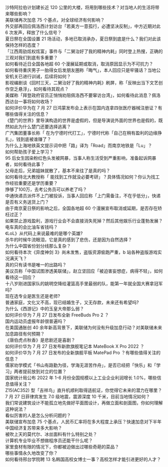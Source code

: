 沙特阿拉伯计划建长近 120 公里的大楼，将用到哪些技术？对当地人的生活将带来哪些影响？  
美联储再次加息 75 个基点，对全球经济有何影响？  
外交部再回应佩洛西计划访台「若美方一意孤行，必遭坚决反制」，中方近期对此 6 次发声，释放了什么信号？  
夏日祭在全国设置 21 场活动，多地已取消承办，夏日祭到底是什么？我们对此该保持怎样的态度？  
「江西周劼炫权炫富」事件与「二舅治好了我的精神内耗」同时登上热搜，正确的三观对我们到底有多重要？  
如何看待近日全国各地超 60 个漫展延期或取消，取消原因显示为不可抗力？  
如何看待重庆男子一胎得女后发朋友圈称「晦气」，本人回应只是牢骚话？当地公安机关已进行训诫，后续将如何？  
影视编剧谈《回村三天，二舅治好了我的精神内耗》刷屏，称「反映出当下文艺创作空乏悬浮」，如何看待其观点？  
美媒称「拜登政府官员正悄悄劝阻佩洛西不要窜访台湾」，如何看待此消息？佩洛西访台一事将如何收场？  
如何评价华为在 7 月 27 日鸿蒙发布会上表示在国内连拿四张医疗器械注册证？有哪些值得关注的信息？  
《楚门的世界》里导演构造的世界是虚假的，但是导演说外面的世界也是假的，既然如此为什么楚门还要选择逃离？  
广汽集团董事长称「 在为宁德时代打工」，宁德时代称「自己在稍有盈利的边缘挣扎」，钱到底被谁赚了？  
为什么上海地铁英文提示词中把「路」译为「Road」而南京地铁是「Lu」？  
如何帮助孩子爱上学习？  
95 后女生因染粉红色头发被网暴，当事人称生活受到严重影响，准备起诉网暴者，如何看待此事？  
父母走后，兄弟姐妹就散了，基本不来往了是真的吗？  
如何看待北大教授称「 能找到工作就没必要考研」？具体情况如何？你认为找工作经验重要还是学历重要？  
挣够了100万，去考公务员可以养老了吗？  
中通快递员派件不上门被投诉，当事人回应称「上门需备注，不在乎低分」，快递是否有义务送货上门？  
由于南京夏日祭的影响之后，全国各地超 60 个漫展宣布取消或延期，是否存在矫枉过正？  
如果禁止游戏盈利，游戏行业会不会直接消失死掉？然后其他娱乐行业蓬勃发展？  
电车真的会比油车省钱吗？  
《LoL》从代码上来说最难的是哪个英雄?  
杀牛的时候牛流眼泪，它是真的感到了悲伤，还是因为自然选择？  
为什么中国省份划分线那么复杂？  
如何看待本次《异度神剑 3》尚未发售，盗版资源偷跑严重，b 站各种盗版游戏实况满天飞？  
真的只有读书是唯一的出路吗？  
美议员称「中国试图渗透美联储」，赵立坚回应「被迫害妄想症，病得不轻」，如何看待这一回应？  
十八岁刚进国家队的姚明空降给灌篮高手里最弱的队，能第一年就全国大赛拿冠军吗?  
现在选专业是医生还是老师?  
普通家庭，文化又不高，现已结婚生子，又无存款，未来还有希望吗?  
为什么《西游记》中的玉皇大帝那么弱？  
如何评价华为 7 月 27 日发布全新 FreeBuds Pro 2 ？  
国内运动员虚报年龄很普遍吗？  
在美国通胀创 40 余年新高背景下，美联储为何没有升级加息行动？对美联储未来加息路径有何预期？  
《唐伯虎点秋香》是悲剧还是喜剧？  
如何评价华为 7 月 27 日发布新款旗舰笔记本 MateBook X Pro 2022 ？  
如何评价华为 7 月 27 日发布的全新旗舰平板 MatePad Pro ？有哪些值得关注的信息？  
儒家劝学模式「书山有路勤为径，学海无涯苦作舟」，是否已经把「快乐」和「学习」两者提前放到对立的位置？  
国家统计局公布 2022 年 1-6 月份全国规模以上工业企业利润增长 1.0%，哪些信息值得关注？  
Z15(AC352) 型「吉祥鸟」直升机顺利取得适航证，你觉得它未来的潜力在哪里？  
7 月 27 日菲律宾发生 7.0 级地震，震源深度 10 千米，目前当地情况如何？  
我们常说建筑设计不能孤立地先做好平面图设计，再做立面和剖面图，你如何理解这种说法？  
看似厉害的人是怎么分析问题的？  
美联储宣布加息 75 个基点，人民币汇率将在多大程度上承压？快速加息对下半年中国经济复苏带来多大影响？  
被吹上天的莫代尔、冰丝面料有什么特别之处？  
计算机专业毕业不想做程序员还能干什么呢？  
家里食材有限的情况下，你都被迫做出过哪些奇葩的菜品？  
哪些事情永久地改变了你？  
如何看待邢台学院聘 13 名韩国高校女博士一事？高校怎样才能引进更好的人才？  
